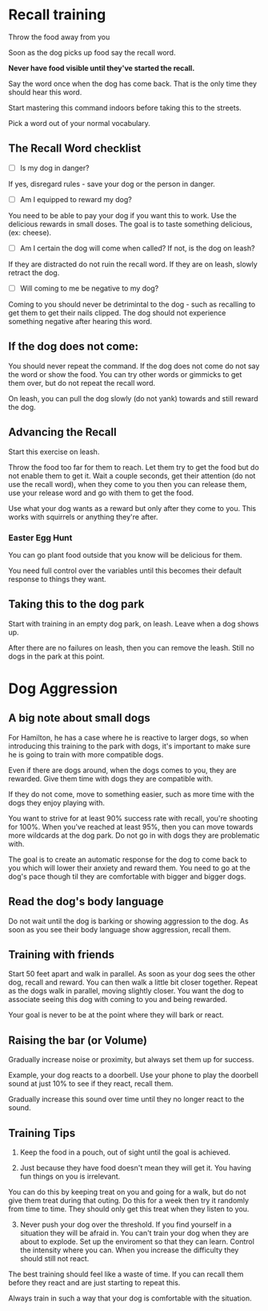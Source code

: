 # Recall training

Throw the food away from you

Soon as the dog picks up food say the recall word. 

**Never have food visible until they've started the recall.**

Say the word once when the dog has come back. That is the only time they should hear this word. 

Start mastering this command indoors before taking this to the streets. 


Pick a word out of your normal vocabulary. 


## The Recall Word checklist 

- [ ] Is my dog in danger? 

If yes, disregard rules - save your dog or the person in danger. 


- [ ] Am I equipped to reward my dog? 

You need to be able to pay your dog if you want this to work. Use the delicious rewards in small doses. The goal is to taste something delicious, (ex: cheese). 

- [ ] Am I certain the dog will come when called? If not, is the dog on leash? 

If they are distracted do not ruin the recall word. If they are on leash, slowly retract the dog. 

- [ ] Will coming to me be negative to my dog? 

Coming to you should never be detrimintal to the dog - such as recalling to get them to get their nails clipped. The dog should not experience something negative after hearing this word. 

## If the dog does not come: 

You should never repeat the command. If the dog does not come do not say the word or show the food. You can try other words or gimmicks to get them over, but do not repeat the recall word. 

On leash, you can pull the dog slowly (do not yank) towards and still reward the dog. 

## Advancing the Recall

Start this exercise on leash. 

Throw the food too far for them to reach. Let them try to get the food but do not enable them to get it. Wait a couple seconds, get their attention (do not use the recall word), when they come to you then you can release them, use your release word and go with them to get the food. 

Use what your dog wants as a reward but only after they come to you. This works with squirrels or anything they're after. 

### Easter Egg Hunt

You can go plant food outside that you know will be delicious for them. 

You need full control over the variables until this becomes their default response to things they want. 

## Taking this to the dog park 

Start with training in an empty dog park, on leash. Leave when a dog shows up. 

After there are no failures on leash, then you can remove the leash. Still no dogs in the park at this point. 

# Dog Aggression

## A big note about small dogs

For Hamilton, he has a case where he is reactive to larger dogs, so when introducing this training to the park with dogs, it's important to make sure he is going to train with more compatible dogs.

Even if there are dogs around, when the dogs comes to you, they are rewarded. Give them time with dogs they are compatible with. 

If they do not come, move to something easier, such as more time with the dogs they enjoy playing with. 

You want to strive for at least 90% success rate with recall, you're shooting for 100%. When you've reached at least 95%, then you can move towards more wildcards at the dog park. Do not go in with dogs they are problematic with. 

The goal is to create an automatic response for the dog to come back to you which will lower their anxiety and reward them. You need to go at the dog's pace though til they are comfortable with bigger and bigger dogs.

## Read the dog's body language

Do not wait until the dog is barking or showing aggression to the dog. As soon as you see their body language show aggression, recall them. 

## Training with friends

Start 50 feet apart and walk in parallel. As soon as your dog sees the other dog, recall and reward. You can then walk a little bit closer together. Repeat as the dogs walk in parallel, moving slightly closer. You want the dog to associate seeing this dog with coming to you and being rewarded. 

Your goal is never to be at the point where they will bark or react. 

## Raising the bar (or Volume)

Gradually increase noise or proximity, but always set them up for success. 

Example, your dog reacts to a doorbell. Use your phone to play the doorbell sound at just 10% to see if they react, recall them. 

Gradually increase this sound over time until they no longer react to the sound. 

## Training Tips

1. Keep the food in a pouch, out of sight until the goal is achieved.

2. Just because they have food doesn't mean they will get it. You having fun things on you is irrelevant. 

You can do this by keeping treat on you and going for a walk, but do not give them treat during that outing. Do this for a week then try it randomly from time to time. They should only get this treat when they listen to you. 

3. Never push your dog over the threshold. If you find yourself in a situation they will be afraid in. You can't train your dog when they are about to explode. Set up the enviroment so that they can learn. Control the intensity where you can. When you increase the difficulty they should still not react. 

The best training should feel like a waste of time. If you can recall them before they react and are just starting to repeat this.

Always train in such a way that your dog is comfortable with the situation. 
